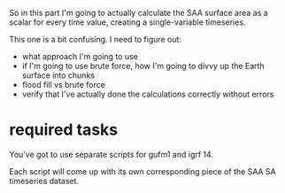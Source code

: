 So in this part I'm going to actually calculate the SAA surface area as a scalar for every time value, creating a single-variable timeseries.

This one is a bit confusing. I need to figure out:
- what approach I'm going to use
- if I'm going to use brute force, how I'm going to divvy up the Earth surface into chunks
- flood fill vs brute force
- verify that I've actually done the calculations correctly without errors

# required tasks

You've got to use separate scripts for gufm1 and igrf 14.

Each script will come up with its own corresponding piece of the SAA SA timeseries dataset.